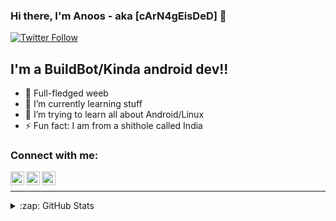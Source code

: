 ### Hi there, I'm Anoos - aka [cArN4gEisDeD] 👋

[![Twitter Follow](https://img.shields.io/twitter/follow/codeSTACKr?color=1DA1F2&logo=twitter&style=for-the-badge)](https://twitter.com/intent/follow?original_referer=https%3A%2F%2Fgithub.com%2FcArN4gE_is_DeD&screen_name=cArN4gE_is_DeD)

## I'm a BuildBot/Kinda android dev!!

- 🔭 Full-fledged weeb
- 🌱 I’m currently learning stuff
- 👯 I’m trying to learn all about Android/Linux
- ⚡ Fun fact: I am from a shithole called India

### Connect with me:


[<img align="left" alt="codeSTACKr | Twitter" width="22px" src="https://cdn.jsdelivr.net/npm/simple-icons@v3/icons/twitter.svg" />][twitter]
[<img align="left" alt="codeSTACKr | Instagram" width="22px" src="https://cdn.jsdelivr.net/npm/simple-icons@v3/icons/instagram.svg" />][instagram]
[<img align="left" alt="codeSTACKr | Instagram" width="22px" src="https://cdn.jsdelivr.net/npm/simple-icons@v3/icons/telegram.svg" />][telegram]

<br />

---

<details>
  <summary>:zap: GitHub Stats</summary>

  <img align="left" alt="cArN4gEisDeD's GitHub Stats" src="https://github-readme-stats.vercel.app/api?username=cArN4gEisDeD&show_icons=true&hide_border=true" />

</details>

[telegram]: https://t.me/cArN4gE_is_DeD
[twitter]: https://twitter.com/cArN4gEisDeD
[instagram]: https://www.instagram.com/c4rn4g3_is_d3d